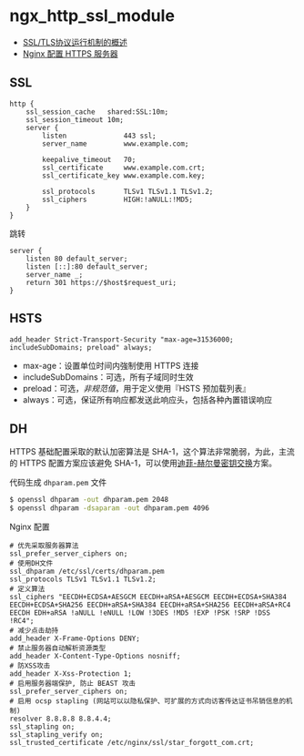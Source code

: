 # ngx_http_ssl_module

- [SSL/TLS协议运行机制的概述](https://www.ruanyifeng.com/blog/2014/02/ssl_tls.html)
- [Nginx 配置 HTTPS 服务器](https://jelly.jd.com/article/6006b1045b6c6a01506c87b5)

## SSL

```nginx
http {
    ssl_session_cache   shared:SSL:10m;
    ssl_session_timeout 10m;
    server {
        listen              443 ssl;
        server_name         www.example.com;
        
        keepalive_timeout   70;
        ssl_certificate     www.example.com.crt;
        ssl_certificate_key www.example.com.key;
        
        ssl_protocols       TLSv1 TLSv1.1 TLSv1.2;
        ssl_ciphers         HIGH:!aNULL:!MD5;
    }
}
```

跳转

```nginx
server {
    listen 80 default_server;
    listen [::]:80 default_server;
    server_name _;
    return 301 https://$host$request_uri;
}
```

## HSTS

```nginx
add_header Strict-Transport-Security "max-age=31536000; includeSubDomains; preload" always;
```

- max-age：设置单位时间内強制使用 HTTPS 连接
- includeSubDomains：可选，所有子域同时生效
- preload：可选，*非规范值*，用于定义使用『HSTS 预加载列表』
- always：可选，保证所有响应都发送此响应头，包括各种內置错误响应

## DH

HTTPS 基础配置采取的默认加密算法是 SHA-1，这个算法非常脆弱，为此，主流的 HTTPS 配置方案应该避免 SHA-1，可以使用[迪菲-赫尔曼密钥交换](https://zh.wikipedia.org/wiki/迪菲-赫爾曼密鑰交換)方案。

代码生成 `dhparam.pem` 文件

```bash
$ openssl dhparam -out dhparam.pem 2048
$ openssl dhparam -dsaparam -out dhparam.pem 4096
```

Nginx 配置

```nginx
# 优先采取服务器算法
ssl_prefer_server_ciphers on;
# 使用DH文件
ssl_dhparam /etc/ssl/certs/dhparam.pem
ssl_protocols TLSv1 TLSv1.1 TLSv1.2;
# 定义算法
ssl_ciphers "EECDH+ECDSA+AESGCM EECDH+aRSA+AESGCM EECDH+ECDSA+SHA384 EECDH+ECDSA+SHA256 EECDH+aRSA+SHA384 EECDH+aRSA+SHA256 EECDH+aRSA+RC4 EECDH EDH+aRSA !aNULL !eNULL !LOW !3DES !MD5 !EXP !PSK !SRP !DSS !RC4";
# 减少点击劫持
add_header X-Frame-Options DENY;
# 禁止服务器自动解析资源类型
add_header X-Content-Type-Options nosniff;
# 防XSS攻击
add_header X-Xss-Protection 1;
# 启用服务器端保护, 防止 BEAST 攻击
ssl_prefer_server_ciphers on;
# 启用 ocsp stapling (网站可以以隐私保护、可扩展的方式向访客传达证书吊销信息的机制)
resolver 8.8.8.8 8.8.4.4;
ssl_stapling on;
ssl_stapling_verify on;
ssl_trusted_certificate /etc/nginx/ssl/star_forgott_com.crt;
```

